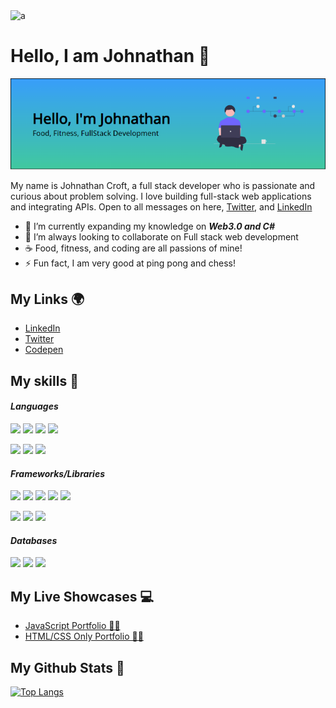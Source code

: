 <img src="https://komarev.com/ghpvc/?username=a&label=Profile%20views&color=499b4a&style=flat" alt="a" />

# Hello, I am Johnathan 👋

![](https://raw.githubusercontent.com/jmcroft7/jmcroft7/main/header.PNG)

My name is Johnathan Croft, a full stack developer who is passionate and curious about problem solving. I love building full-stack web applications and integrating APIs. Open to all messages on here, [Twitter](https://www.twitter.com/devjohnathan), and [LinkedIn](https://www.linkedin.com/in/devjohnathan)

- 🌱 I’m currently expanding my knowledge on ***Web3.0 and C#***
- 🚀 I’m always looking to collaborate on Full stack web development
- ☕ Food, fitness, and coding are all passions of mine!
- ⚡ Fun fact, I am very good at ping pong and chess!

## My Links 🌍

- [LinkedIn](https://www.linkedin.com/in/devjohnathan/)
- [Twitter](https://twitter.com/DevJohnathan)
- [Codepen](https://codepen.io/jmcroft7)

## My skills 🚀

#### *Languages*
![](https://img.shields.io/badge/HTML5-E34F26?style=for-the-badge&logo=html5&logoColor=white)
![](https://img.shields.io/badge/CSS3-1572B6?style=for-the-badge&logo=css3&logoColor=white)
![](https://img.shields.io/badge/JavaScript-F7DF1E?style=for-the-badge&logo=javascript&logoColor=black)
![](https://img.shields.io/badge/Markdown-000000?style=for-the-badge&logo=markdown&logoColor=white)

![](https://img.shields.io/badge/Python-2b5b84?style=for-the-badge&logo=python&logoColor=white)
![](https://img.shields.io/badge/Java-01647B?style=for-the-badge&logo=java&logoColor=white)
![](https://img.shields.io/badge/CSharp-07930C?style=for-the-badge&logo=Csharp&logoColor=white)

#### *Frameworks/Libraries*
![](https://img.shields.io/badge/Node.js-43853D?style=for-the-badge&logo=node.js&logoColor=white)
![](https://img.shields.io/badge/Express.js-404D59?style=for-the-badge)
![](https://img.shields.io/badge/React-20232A?style=for-the-badge&logo=react&logoColor=61DAFB)
![](https://img.shields.io/badge/jQuery-0769AD?style=for-the-badge&logo=jquery&logoColor=white)
![](https://img.shields.io/badge/Bootstrap-563D7C?style=for-the-badge&logo=bootstrap&logoColor=white)

![](https://img.shields.io/badge/Flask-111222?style=for-the-badge&logo=flask&logoColor=white)
![](https://img.shields.io/badge/Spring-3C3A3A?style=for-the-badge&logo=spring&logoColor=white)
![](https://img.shields.io/badge/.NET-5C2D91?style=for-the-badge&logo=dotnet&logoColor=white)


#### *Databases*
![](https://img.shields.io/badge/MongoDB-4EA94B?style=for-the-badge&logo=mongodb&logoColor=white)
![](https://img.shields.io/badge/MySQL-4479A1?style=for-the-badge&logo=mysql&logoColor=white)
![](https://img.shields.io/badge/Postman-F06529?style=for-the-badge&logo=postman&logoColor=white)

## My Live Showcases 💻
- [JavaScript Portfolio 👨‍💻](https://jmcroft7.github.io/portfolio/)
- [HTML/CSS Only Portfolio 👨‍💻](https://jmcroft7.github.io/portfolio2/)

## My Github Stats 🦸
[![Top Langs](https://github-readme-stats.vercel.app/api/top-langs/?username=jmcroft7&layout=standard&theme=dracula)](https://github.com/anuraghazra/github-readme-stats)
